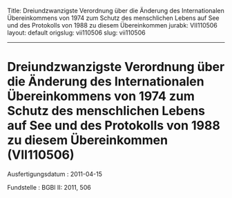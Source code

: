 Title: Dreiundzwanzigste Verordnung über die Änderung des Internationalen Übereinkommens
  von 1974 zum Schutz des menschlichen Lebens auf See und des Protokolls von 1988
  zu diesem Übereinkommen
jurabk: VII110506
layout: default
origslug: vii110506
slug: vii110506

---

# Dreiundzwanzigste Verordnung über die Änderung des Internationalen Übereinkommens von 1974 zum Schutz des menschlichen Lebens auf See und des Protokolls von 1988 zu diesem Übereinkommen (VII110506)

Ausfertigungsdatum
:   2011-04-15

Fundstelle
:   BGBl II: 2011, 506

